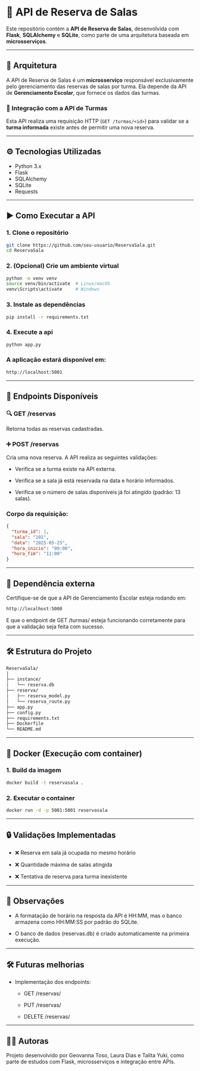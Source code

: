 # 🏫 API de Reserva de Salas

Este repositório contém a **API de Reserva de Salas**, desenvolvida com **Flask**, **SQLAlchemy** e **SQLite**, como parte de uma arquitetura baseada em **microsserviços**.

---

## 🧩 Arquitetura

A API de Reserva de Salas é um **microsserviço** responsável exclusivamente pelo gerenciamento das reservas de salas por turma. Ela depende da API de **Gerenciamento Escolar**, que fornece os dados das turmas.

### 🔗 Integração com a API de Turmas

Esta API realiza uma requisição HTTP (`GET /turmas/<id>`) para validar se a **turma informada** existe antes de permitir uma nova reserva.

---

## ⚙️ Tecnologias Utilizadas

- Python 3.x
- Flask
- SQLAlchemy
- SQLite
- Requests

---

## ▶️ Como Executar a API

### 1. Clone o repositório

```bash
git clone https://github.com/seu-usuario/ReservaSala.git
cd ReservaSala 
```

### 2. (Opcional) Crie um ambiente virtual

``` bash
python -m venv venv
source venv/bin/activate  # Linux/macOS
venv\Scripts\activate     # Windows
```

### 3. Instale as dependências

``` bash
pip install -r requirements.txt
```

### 4. Execute a api

``` bash
python app.py
```

### A aplicação estará disponível em:

``` bash
http://localhost:5001
```
---

## 📡 Endpoints Disponíveis

### 🔍 GET /reservas
Retorna todas as reservas cadastradas.

### ➕ POST /reservas
Cria uma nova reserva. A API realiza as seguintes validações:

- Verifica se a turma existe na API externa.

- Verifica se a sala já está reservada na data e horário informados.

- Verifica se o número de salas disponíveis já foi atingido (padrão: 13 salas).

### Corpo da requisição:
``` json
{
  "turma_id": 1,
  "sala": "101",
  "data": "2025-05-25",
  "hora_inicio": "09:00",
  "hora_fim": "11:00"
}
```

---
## 🔗 Dependência externa

Certifique-se de que a API de Gerenciamento Escolar esteja rodando em:

``` bash
http://localhost:5000
```

E que o endpoint de GET /turmas/<id> esteja funcionando corretamente para que a validação seja feita com sucesso.

---

## 🛠️ Estrutura do Projeto

``` bash
ReservaSala/
│
├── instance/
│   └── reserva.db               
├── reserva/          
│   ├── reserva_model.py           
│   └── reserva_route.py
├── app.py    
├── config.py                
├── requirements.txt    
├── Dockerfile          
└── README.md        
```
---

## 🐳 Docker (Execução com container)

### 1. Build da imagem

``` bash
docker build -t reservasala .
```

### 2. Executar o container

``` bash
docker run -d -p 5001:5001 reservasala
```
---

## 🔒 Validações Implementadas

- ❌ Reserva em sala já ocupada no mesmo horário

- ❌ Quantidade máxima de salas atingida

- ❌ Tentativa de reserva para turma inexistente

---

## 📌 Observações
- A formatação de horário na resposta da API é HH:MM, mas o banco armazena como HH:MM:SS por padrão do SQLite.

- O banco de dados (reservas.db) é criado automaticamente na primeira execução.

---

## 🛠️ Futuras melhorias

- Implementação dos endpoints:

    - GET /reservas/<id>

    - PUT /reservas/<id>

    - DELETE /reservas/<id>

---

## 👩‍💻 Autoras

Projeto desenvolvido por Geovanna Toso, Laura Dias e Talita Yuki, como parte de estudos com Flask, microsserviços e integração entre APIs.

